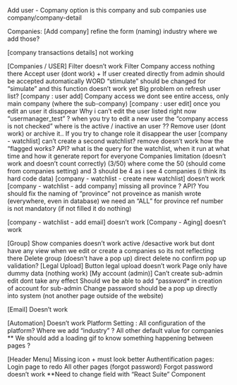 Add user - Copmany option is this company and sub companies
use company/company-detail

Companies:
[Add company]
    refine the form (naming)
    industry where we add those?

[company transactions details]
    not working
    
[Companies / USER]
    Filter doesn’t work
    Filter Company access nothing there
    Accept user (dont work) + If user created directly from admin should be accepted automatically
    WORD “stimulate” should be changed for “simulate” and this function doesn’t work yet
    Big problem on refresh user list?
[company : user add]
    Company access we dont see entire access, only main company (where the sub-company)
[company : user edit]
    once you edit an user it disappear
    Why i can’t edit the user listed right now “usermanager_test” ?
    when you try to edit a new user the “company access is not checked”
    where is the active / inactive an user ??
    Remove user (dont work) or archive it..
    If you try to change role it disappear the user
[company - watchlist]
    can’t create a second watchlist?
    remove doesn’t work
    how the “flagged works? API?
    what is the query for the watchlist, when it run at what time and how it generate report for everyone
    Companies limitation (doesn’t work and doesn’t count correctly) (3/50) where come the 50 (should come from companies setting) and 3 should be 4 as i see 4 companies (i think its hard code data)
[company - watchlist - create new watchlist]
    doesn’t work
[company - watchlist - add company]
    missing all province ? API?
    You should fix the naming of “province” not proveince as manish wrote (everywhere, even in database)
    we need an “ALL” for province
    ref number is not mandatory (if not filled it do nothing)
	
[company - watchlist - add email]
    doesn’t work
[Company - Aging]
    doesn’t work



[Group]
Show companies doesn’t work
active /desactive work but dont have any view when we edit or create a companies so its not reflecting there
Delete group (doesn’t have a pop up) direct delete no confirm pop up validation?
[Legal Upload]
Button legal upload doesn’t work
Page only have dummy data (nothing work)
[My account (admin)]
Can’t create sub-admin
edit dont take any effect
Should we be able to add “password* in creation of account for sub-admin
Change password should be a pop up directly into system (not another page outside of the website)
	
[Email]
Doesn’t work

[Automation]
Doesn’t work
Platform Setting :
All configuration of the platform?
Where we add “industry” ?
All other default value for companies
** We should add a loading gif to know something happening between pages ?

[Header Menu]
Missing icon + must look better
Authentification pages:
Login page to redo
All other pages (forgot password)
Forgot password doesn’t work
**Need to change field with “React Suite” Component



<!-- Components to use from React Suite:
[Credit Reports]
1. "TagPicker" - For selecting status for filtering - https://rsuitejs.com/components/tag-picker/
2. "DateRangePicker" - Calendee with predefined days - https://rsuitejs.com/components/date-range-picker/#show-one-calendar
rsuitejs.comrsuitejs.com
TagPicker
Multi-select by tag and support new options
rsuitejs.com
rsuitejs.com
DateRangePicker
Used to quickly select a date range -->